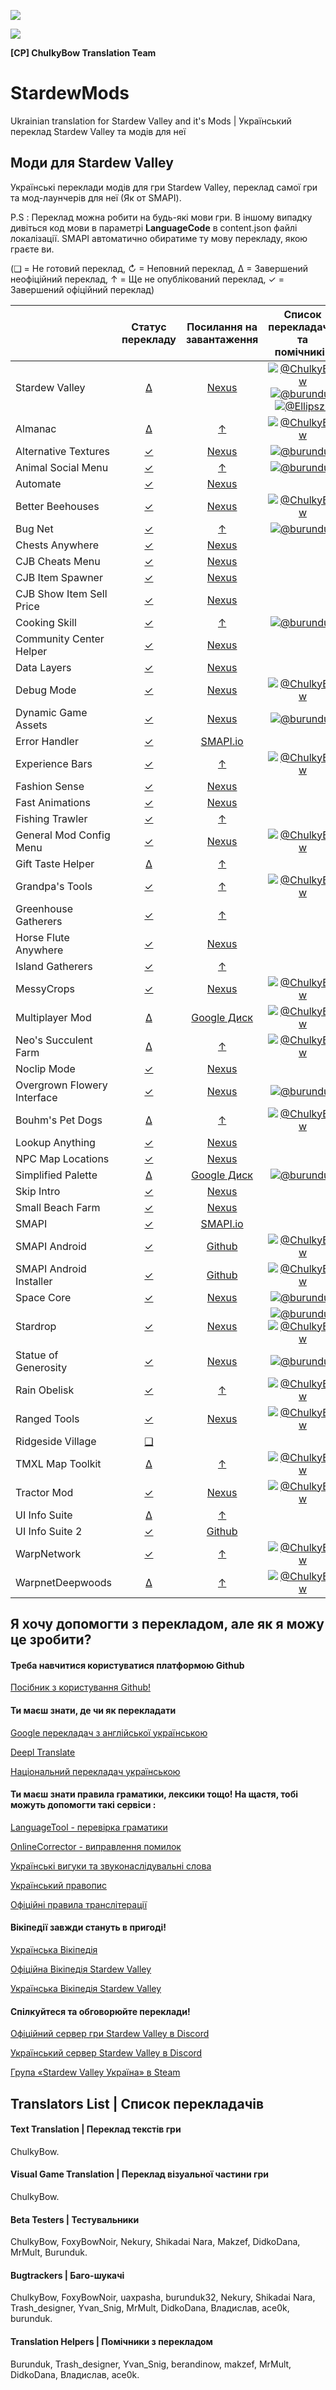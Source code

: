 ![](https://cdn.discordapp.com/emojis/586947531586535425.gif?v=1)

![](https://cdn.akamai.steamstatic.com/steamcommunity/public/images/clans/11170746/3ef23c9138df24e797373b11d432bd6799fba0e7.png)

**[CP] ChulkyBow Translation Team**

# StardewMods
Ukrainian translation for Stardew Valley and it's Mods | Український переклад Stardew Valley та модів для неї

## Моди для Stardew Valley
Українські переклади модів для гри Stardew Valley, переклад самої гри та мод-лаунчерів для неї (Як от SMAPI).

P.S : Переклад можна робити на будь-які мови гри. В іншому випадку дивіться код мови в параметрі **LanguageCode** в content.json файлі локалізації. SMAPI автоматично обиратиме ту мову перекладу, якою граєте ви.

(❑ = Не готовий переклад, ↻ = Неповний переклад, ∆ = Завершений неофіційний переклад, ↑ = Ще не опублікований переклад, ✓ = Завершений офіційний переклад)

&nbsp;                            | Статус перекладу                                                    | Посилання на завантаження                                                                | Список перекладачів та помічників
--------------------------------- | :------------------------------------------------------------: | :------------------------------------------------------------------------: | :-----------------------------------------------------------------------:
Stardew Valley                    | [∆](StardewValley/)                                            | [Nexus](https://www.nexusmods.com/stardewvalley/mods/8427)                 | [![@ChulkyBow](https://avatars.githubusercontent.com/u/83290351?s=36)](https://github.com/ChulkyBow) [![@burunduk](https://avatars.githubusercontent.com/u/912818?s=36)](https://github.com/burunduk)  [![@Ellipszist](https://avatars.githubusercontent.com/u/43781364?s=36)](https://github.com/Ellipszist)
Almanac                           | [∆](Almanac/i18n/uk.json)                                      | [↑](https://github.com/KhloeLeclair/StardewMods/pull/12)                  |[![@ChulkyBow](https://avatars.githubusercontent.com/u/83290351?s=36)](https://github.com/ChulkyBow)
Alternative Textures              | [✓](AlternativeTextures/i18n/uk.json)                          | [Nexus](https://www.nexusmods.com/stardewvalley/mods/9246)                 | [![@burunduk](https://avatars.githubusercontent.com/u/912818?s=36)](https://github.com/burunduk)
Animal Social Menu                | [✓](AnimalSocialMenu/i18n/uk.json)                             | [↑](https://github.com/spacechase0/StardewValleyMods/pull/143)            | [![@burunduk](https://avatars.githubusercontent.com/u/912818?s=36)](https://github.com/burunduk)
Automate                          | [✓](Automate/i18n/uk.json)                                     | [Nexus](https://www.nexusmods.com/stardewvalley/mods/1063)                 |
Better Beehouses                  | [✓](BetterBeehouses/i18n/uk.json)                              | [Nexus](https://www.nexusmods.com/stardewvalley/mods/10996)                |[![@ChulkyBow](https://avatars.githubusercontent.com/u/83290351?s=36)](https://github.com/ChulkyBow)
Bug Net                           | [✓](BugNet/i18n/uk.json)                                       | [↑](https://github.com/spacechase0/StardewValleyMods/pull/143)            | [![@burunduk](https://avatars.githubusercontent.com/u/912818?s=36)](https://github.com/burunduk)
Chests Anywhere                   | [✓](ChestsAnywhere/i18n/uk.json)                               | [Nexus](https://www.nexusmods.com/stardewvalley/mods/518)                  |
CJB Cheats Menu                   | [✓](CJBCheatsMenu/i18n/uk.json)                                | [Nexus](https://www.nexusmods.com/stardewvalley/mods/4/)                   |
CJB Item Spawner                  | [✓](CJBItemSpawner/i18n/uk.json)                               | [Nexus](https://www.nexusmods.com/stardewvalley/mods/93)                   |
CJB Show Item Sell Price          | [✓](CJBShowItemSellPrice/i18n/uk.json)                         | [Nexus](https://www.nexusmods.com/stardewvalley/mods/5)                    |
Cooking Skill                     | [✓](CookingSkill/i18n/uk.json)                                 | [↑](https://github.com/spacechase0/StardewValleyMods/pull/143)            | [![@burunduk](https://avatars.githubusercontent.com/u/912818?s=36)](https://github.com/burunduk)
Community Center Helper           | [✓](CommunityCenterHelper/i18n/uk.json)                        | [Nexus](https://www.nexusmods.com/stardewvalley/mods/6893)                 |
Data Layers                       | [✓](DataLayers/i18n/uk.json)                                   | [Nexus](https://www.nexusmods.com/stardewvalley/mods/1691)                 |
Debug Mode                        | [✓](DebugMode/i18n/uk.json)                                    | [Nexus](https://www.nexusmods.com/stardewvalley/mods/679)                  | [![@ChulkyBow](https://avatars.githubusercontent.com/u/83290351?s=36)](https://github.com/ChulkyBow)
Dynamic Game Assets               | [✓](DynamicGameAssets/i18n/uk.json)                            | [Nexus](https://www.nexusmods.com/stardewvalley/mods/9365)                 | [![@burunduk](https://avatars.githubusercontent.com/u/912818?s=36)](https://github.com/burunduk)
Error Handler                     | [✓](ErrorHandler/i18n/uk.json)                                 | [SMAPI.io](https://smapi.io/)                                              |
Experience Bars                   | [✓](ExperienceBars/i18n/uk.json)                               | [↑](https://github.com/spacechase0/StardewValleyMods/pull/173)            | [![@ChulkyBow](https://avatars.githubusercontent.com/u/83290351?s=36)](https://github.com/ChulkyBow)
Fashion Sense                     | [✓](FashionSense/i18n/uk.json)                                 | [Nexus](https://www.nexusmods.com/stardewvalley/mods/9969)                     |
Fast Animations                   | [✓](FastAnimations/i18n/uk.json)                               | [Nexus](https://www.nexusmods.com/stardewvalley/mods/1089)                 |
Fishing Trawler                   | [✓](FishingTrawler/FishingTrawler/FishingTrawler/i18n/uk.json) | [↑](https://github.com/Floogen/FishingTrawler/pull/8)                      |
General Mod Config Menu           | [✓](GeneralModConfigMenu/i18n/uk.json)                         | [Nexus](https://www.nexusmods.com/stardewvalley/mods/5098)                 | [![@ChulkyBow](https://avatars.githubusercontent.com/u/83290351?s=36)](https://github.com/ChulkyBow)
Gift Taste Helper                 | [∆](GiftTasteHelper/i18n/uk.json)                              | [↑](https://github.com/tstaples/GiftTasteHelper/pull/26)                  |
Grandpa's Tools                   | [✓](GrandpasTools/i18n/uk.json)                                | [↑](https://www.nexusmods.com/stardewvalley/mods/8835?tab=posts)          | [![@ChulkyBow](https://avatars.githubusercontent.com/u/83290351?s=36)](https://github.com/ChulkyBow)
Greenhouse Gatherers              | [✓](GreenhouseGatherers/GreenhouseGatherers/GreenhouseGatherers/assets/HarvestStatue/i18n/uk.json)| [↑](https://github.com/Floogen/GreenhouseGatherers/pull/6)                 |
Horse Flute Anywhere              | [✓](HorseFluteAnywhere/i18n/uk.json)                           | [Nexus](https://www.nexusmods.com/stardewvalley/mods/7500)                 |
Island Gatherers                  | [✓](IslandGatherers/IslandGatherers/assets/Parrot%20Pot/i18n/uk.json)| [↑](https://github.com/Floogen/IslandGatherers/pull/2)               |
MessyCrops                        | [✓](MessyCrops/i18n/uk.json)                                   | [Nexus](https://www.nexusmods.com/stardewvalley/mods/11317)                | [![@ChulkyBow](https://avatars.githubusercontent.com/u/83290351?s=36)](https://github.com/ChulkyBow)
Multiplayer Mod                   | [∆](MultiplayerMod/i18n/uk.json)                               | [Google Диск](https://drive.google.com/file/d/15xigcZU-9A3mbZdebc_ykdyFc3NIl8HZ/view?usp=drivesdk)| [![@ChulkyBow](https://avatars.githubusercontent.com/u/83290351?s=36)](https://github.com/ChulkyBow)
Neo's Succulent Farm              | [∆](Neo's%20succulent%20farm/)                                 | [↑](https://www.nexusmods.com/stardewvalley/mods/6378/?tab=forum&topic_id=11189748)|[![@ChulkyBow](https://avatars.githubusercontent.com/u/83290351?s=36)](https://github.com/ChulkyBow)
Noclip Mode                       | [✓](NoclipMode/i18n/uk.json)                                   | [Nexus](https://www.nexusmods.com/stardewvalley/mods/3900)                 |
Overgrown Flowery Interface       | [✓](OvergrownFloweryInterface/)                                | [Nexus](https://www.nexusmods.com/stardewvalley/mods/6166)                 | [![@burunduk](https://avatars.githubusercontent.com/u/912818?s=36)](https://github.com/burunduk)
Bouhm's Pet Dogs                  | [∆](PetDogs/i18n/uk.json)                                      | [↑](https://github.com/bouhm/stardew-valley-mods/pull/102)                 | [![@ChulkyBow](https://avatars.githubusercontent.com/u/83290351?s=36)](https://github.com/ChulkyBow)
Lookup Anything                   | [✓](LookupAnything/i18n/uk.json)                               | [Nexus](https://www.nexusmods.com/stardewvalley/mods/541)                  |
NPC Map Locations                 | [✓](NPCMapLocations/i18n/uk.json)                              | [Nexus](https://www.nexusmods.com/stardewvalley/mods/239)                  |
Simplified Palette                | [∆](SimplifiedPalette/)                                        | [Google Диск](https://drive.google.com/file/d/1-Q765lGzVsteMRAr4GhKhpfslIu4S1JG/view?usp=drivesdk)| [![@burunduk](https://avatars.githubusercontent.com/u/912818?s=36)](https://github.com/burunduk)
Skip Intro                        | [✓](SkipIntro/i18n/uk.json)                                    | [Nexus](https://www.nexusmods.com/stardewvalley/mods/533)                  |
Small Beach Farm                  | [✓](SmallBeachFarm/i18n/uk.json)                               | [Nexus](https://www.nexusmods.com/stardewvalley/mods/3750)                 |
SMAPI                             | [✓](smapi-internal/i18n/uk.json)                               | [SMAPI.io](https://smapi.io/)                                              |
SMAPI Android                     | [✓](SMAPI-Android-Installer/app/src/main/assets/smapi/i18n/uk.json)| [Github](https://github.com/ZaneYork/SMAPI-Android-Installer/releases) | [![@ChulkyBow](https://avatars.githubusercontent.com/u/83290351?s=36)](https://github.com/ChulkyBow)
SMAPI Android Installer           | [✓](SMAPI-Android-Installer/app/src/main/)                     | [Github](https://github.com/ZaneYork/SMAPI-Android-Installer/releases)     | [![@ChulkyBow](https://avatars.githubusercontent.com/u/83290351?s=36)](https://github.com/ChulkyBow)
Space Core                        | [✓](SpaceCore/i18n/uk.json)                                    | [Nexus](https://www.nexusmods.com/stardewvalley/mods/1348)                 | [![@burunduk](https://avatars.githubusercontent.com/u/912818?s=36)](https://github.com/burunduk)
Stardrop                          | [✓](Stardrop/i18n/uk.json)                                     | [Nexus](https://www.nexusmods.com/stardewvalley/mods/10455)                | [![@burunduk](https://avatars.githubusercontent.com/u/912818?s=36)](https://github.com/burunduk) [![@ChulkyBow](https://avatars.githubusercontent.com/u/83290351?s=36)](https://github.com/ChulkyBow)
Statue of Generosity              | [✓](StatueOfGenerosity/i18n/uk.json)                           | [Nexus](https://www.nexusmods.com/stardewvalley/mods/7532)                 | [![@burunduk](https://avatars.githubusercontent.com/u/912818?s=36)](https://github.com/burunduk)
Rain Obelisk                      | [✓](RainObelisk/i18n/uk.json)                                  | [↑](https://github.com/tlitookilakin/RainObelisk/pull/1)                   | [![@ChulkyBow](https://avatars.githubusercontent.com/u/83290351?s=36)](https://github.com/ChulkyBow)
Ranged Tools                      | [✓](RangedTools/i18n/uk.json)                                  | [Nexus](https://www.nexusmods.com/stardewvalley/mods/6935)                 | [![@ChulkyBow](https://avatars.githubusercontent.com/u/83290351?s=36)](https://github.com/ChulkyBow)
Ridgeside Village                 | [❑](Ridgeside%20Village/)                                      |                                                                            |
TMXL Map Toolkit                  | [∆](TMXLoader/i18n/uk.json)                                    | [↑](https://www.nexusmods.com/stardewvalley/mods/1820?tab=posts)          | [![@ChulkyBow](https://avatars.githubusercontent.com/u/83290351?s=36)](https://github.com/ChulkyBow)
Tractor Mod                       | [✓](TractorMod/i18n/uk.json)                                   | [Nexus](https://www.nexusmods.com/stardewvalley/mods/1401)                 | [![@ChulkyBow](https://avatars.githubusercontent.com/u/83290351?s=36)](https://github.com/ChulkyBow)
UI Info Suite                     | [∆](UIInfoSuite/i18n/uk.json)                                  | [↑](https://github.com/cdaragorn/Ui-Info-Suite/pull/85)                   |
UI Info Suite 2                   | [✓](UIInfoSuite2/i18n/uk.json)                                 | [Github](https://github.com/Annosz/UIInfoSuite2/releases)                  |
WarpNetwork                       | [✓](WarpNetwork/i18n/uk.json)                                  | [↑](https://github.com/tlitookilakin/WarpNetwork/pull/2)                  | [![@ChulkyBow](https://avatars.githubusercontent.com/u/83290351?s=36)](https://github.com/ChulkyBow)
WarpnetDeepwoods                  | [∆](WarpnetDeepwoods/i18n/uk.json)                             | [↑](https://github.com/tlitookilakin/WarpnetDeepwoods/pull/1)             | [![@ChulkyBow](https://avatars.githubusercontent.com/u/83290351?s=36)](https://github.com/ChulkyBow)
## Я хочу допомогти з перекладом, але як я можу це зробити?

#### Треба навчитися користуватися платформою Github
[Посібник з користування Github!](https://youtu.be/iv8rSLsi1xo)

#### Ти маєш знати, де чи як перекладати
[Google перекладач з англійської українською](https://www.google.com/search?q=%D0%BF%D0%B5%D1%80%D0%B5%D0%BA%D0%BB%D0%B0%D0%B4%D0%B0%D1%87+%D0%B7+%D0%B0%D0%BD%D0%B3%D0%BB%D1%96%D0%B9%D1%81%D1%8C%D0%BA%D0%BE%D1%97+%D0%BD%D0%B0+%D1%83%D0%BA%D1%80%D0%B0%D1%97%D0%BD%D1%81%D1%8C%D0%BA%D1%83&oq=%D0%9F%D0%B5%D1%80%D0%B5%D0%BA%D0%BB%D0%B0%D0%B4%D0%B0%D1%87&)

[Deepl Translate](https://www.deepl.com/en/translator)

[Національний перекладач українською](https://www.m-translate.com.ua/#text=Stardew%20Valley&direction=en-uk)

#### Ти маєш знати правила граматики, лексики тощо! На щастя, тобі можуть допомогти такі сервіси :
[LanguageTool - перевірка граматики](https://languagetool.org/uk)

[OnlineCorrector - виправлення помилок](https://onlinecorrector.com.ua/uk/)

[Українські вигуки та звуконаслідувальні слова](https://steamcommunity.com/groups/UkrainianTranslation/discussions/0/2264691750499622777/)

[Український правопис](https://mon.gov.ua/storage/app/media/zagalna%20serednya/05062019-onovl-pravo.pdf)

[Офіційні правила транслітерації](https://zakon.rada.gov.ua/laws/show/55-2010-%D0%BF#Text)

#### Вікіпедії завжди стануть в пригоді!
[Українська Вікіпедія](https://uk.m.wikipedia.org/wiki/%D0%93%D0%BE%D0%BB%D0%BE%D0%B2%D0%BD%D0%B0_%D1%81%D1%82%D0%BE%D1%80%D1%96%D0%BD%D0%BA%D0%B0)

[Офіційна Вікіпедія Stardew Valley](https://stardewvalleywiki.com/Stardew_Valley_Wiki)

[Українська Вікіпедія Stardew Valley](https://stardew-valley.fandom.com/uk/wiki/%D0%93%D0%BE%D0%BB%D0%BE%D0%B2%D0%BD%D0%B0_%D1%81%D1%82%D0%BE%D1%80%D1%96%D0%BD%D0%BA%D0%B0)

#### Спілкуйтеся та обговорюйте переклади!
[Офіційний сервер гри Stardew Valley в Discord](https://discord.gg/stardewvalley)

[Український сервер Stardew Valley в Discord](https://discord.gg/Mj5TVDmKFd)

[Група «Stardew Valley Україна» в Steam](http://steamcommunity.com/groups/StardewValleyUkraine)

## Translators List | Список перекладачів

#### Text Translation | Переклад текстів гри
ChulkyBow.

#### Visual Game Translation | Переклад візуальної частини гри
ChulkyBow.

#### Beta Testers | Тестувальники
ChulkyBow, FoxyBowNoir, Nekury, Shikadai Nara, Makzef, DidkoDana, MrMult, Burunduk.

#### Bugtrackers | Баго-шукачі
ChulkyBow, FoxyBowNoir, uaxpasha, burunduk32, Nekury, Shikadai Nara, Trash_designer, Yvan_Snig, MrMult, DidkoDana, Владислав, ace0k, burunduk.

#### Translation Helpers | Помічники з перекладом
Burunduk, Trash_designer, Yvan_Snig, berandinow, makzef, MrMult, DidkoDana, Владислав, ace0k.
